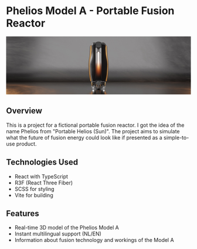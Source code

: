 # Phelios Model A - Portable Fusion Reactor

![Phelios Logo](https://github.com/Guy-Roh/Phelios-Dev/blob/main/public/assets/img/bghero_2.jpg?raw=true)

## Overview
This is a project for a fictional portable fusion reactor. I got the idea of the name Phelios from "Portable Helios (Sun)". The project aims to simulate what the future of fusion energy could look like if presented as a simple-to-use product.

## Technologies Used

- React with TypeScript
- R3F (React Three Fiber)
- SCSS for styling
- Vite for building

## Features

- Real-time 3D model of the Phelios Model A
- Instant multilingual support (NL/EN)
- Information about fusion technology and workings of the Model A
